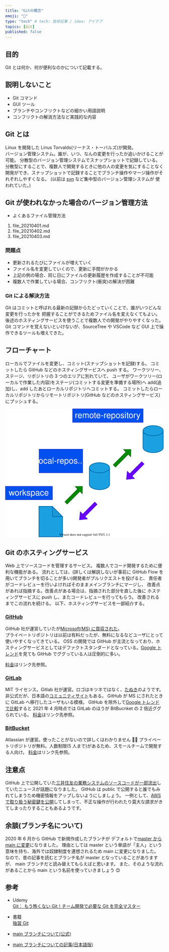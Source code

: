 ```yaml
---
title: "Gitの概念"
emoji: "🤔"
type: "tech" # tech: 技術記事 / idea: アイデア
topics: [Git]
published: false
---
```


## 目的

Git とは何か、何が便利なのかについて記載する。

## 説明しないこと

- Git コマンド
- GUI ツール
- ブランチやコンフリクトなどの細かい用語説明
- コンフリクトの解消方法など実践的な内容

## Git とは

Linux を開発した Linus Torvalds(リーナス・トーバルズ)が開発。  
バージョン管理システム。誰が、いつ、なんの変更を行ったか追いかけることが可能。
分散型のバージョン管理システムでスナップショットで記録している。
分散型にすることで、複数人で開発するときに他の人の変更を気にすることなく
開発ができ、スナップショットで記録することでブランチ操作やマージ操作がそれぞれしやすくなる。
(以前は [svn](https://subversion.apache.org/) など集中型のバージョン管理システムが
使われていた。)

## Git が使われなかった場合のバージョン管理方法

- よくあるファイル管理方法

1. file_20210401.md
2. file_20210402.md
3. file_20210403.md

### 問題点

- 更新されるたびにファイルが増えていく
- ファイル名を変更していくので、更新に手間がかかる
- 上記の例の場合、同じ日にファイルの更新履歴を作成することが不可能
- 複数人で作業している場合、コンフリクト(衝突)の解決が困難

### Git による解決方法

Git はコミットと呼ばれる最新の記録からたどっていくことで、誰がいつどんな変更を行ったかを
把握することができるためファイル名を変えなくてもよい。
後述のホスティングサービスを使うことで複数人での開発がやりやすくなった。
Git コマンドを覚えないといけないが、SourceTree や VSCode など GUI 上で操作できるツールも増えてきた。

## フローチャート

ローカルでファイルを変更し、コミット(スナップショットを記録)する。
コミットしたら GitHub などのホスティングサービスへ push する。
ワークツリー、ステージ、リポジトリの 3 つのエリアに別れていて、
ユーザがワークツリー(ローカルで作業した内容)をステージ(コミットする変更を準備する場所)へ add(追加)し、add したあとローカルリポジトリへコミットする。
コミットしたらローカルリポジトリからリモートリポジトリ(GitHub などのホスティングサービス)にプッシュする。

<!-- @import "./drawio/git-concept.drawio" -->

![gitの作業図](./drawio/git-concept.svg)

## Git のホスティングサービス

Web 上でソースコードを管理するサービス。
複数人でコード開発するために便利な機能がある。
流れとしては、(詳しくは解説しないが事前に GitHub Flow を用いてブランチを切ることが多い)開発者がプルリクエストを投げると、
責任者がコードレビューを行いよければそのままメインブランチにマージし、
改善点があれば指摘する。改善点がある場合は、指摘された部分を直した後に
ホスティングサービスに push し、またコードレビューを行ってもらう。
改善されるまでこの流れを続ける。
以下、ホスティングサービスを一部紹介する。

### [GitHub](https://github.com/)

GitHub 社が運営していたが[Microsoft(MS) に買収された](https://news.microsoft.com/announcement/microsoft-acquires-github/)。  
プライベートリポジトリは以前は有料だったが、無料になるなどユーザにとって使いやすくなってきている。
OSS の開発では GitHub が主流となっており、ホスティングサービスとしてはデファクトスタンダードとなっている。[Google トレンド](https://trends.google.com/trends/explore?date=today%205-y&q=bitbucket,gitlab,%2Fm%2F0ryppmg)を見ても GitHub でググっている人は圧倒的に多い。

[料金](https://github.com/pricing)はリンク先参照。

### [GitLab](https://about.gitlab.com/)

MIT ライセンス。Gitlab 社が運営。ロゴはキツネではなく、[たぬき](https://www.publickey1.jp/blog/20/gitlab.html)のようです。
非公式だが、日本語の[コミュニティサイト](https://www.gitlab.jp)もある。
GitHub が MS にされたときに GitLab へ移行したユーザもいる模様。
GitHub を除外して[Google トレンドで比較](https://trends.google.com/trends/explore?date=today%205-y&q=bitbucket,gitlab)すると 2021 年 4 月時点では GitLab のほうが BitBucnket の 2 倍近ググられている。
[料金](https://www.gitlab.jp/pricing/)はリンク先参照。

### [BitBucket](https://bitbucket.org/)

Atlassian が運営。使ったことがないので詳しくはわかりません 🙇‍♀️
プライベートリポジトリが無料。人数制限(5 人まで)があるため、スモールチームで開発する人向け。
[料金](https://www.atlassian.com/software/bitbucket/pricing)はリンク先参照。

## 注意点

GitHub 上で公開していた[三井住友の業務システムのソースコードが一部流出](https://xtech.nikkei.com/atcl/nxt/news/18/09551/)していたニュースが話題になりました。
GitHub は public で公開すると誰でもみれてしまうため機密情報をアップしないようにしましょう。
一例として、[AWS で取り扱う秘密鍵を公開](https://dev.classmethod.jp/articles/accesskey-leak/)してしまって、不正な操作が行われたり莫大な請求がきてしまったりすることもあるようです。

## 余談(ブランチ名について)

2020 年 6 月から GitHub で新規作成したブランチが デフォルトで[master から main に変更](https://github.com/github/renaming)になりました。
理由としては master という単語が「主人」という意味を持ち、海外では奴隷制度を連想されるため
main に変更になりました。
なので、昔の記事を読むとブランチ名が master となっていることがありますが、
main ブランチだと読み替えてもらえばと思います。
また、そのような流れがあることから main という名前を使っていきましょう 😊

## 参考

- Udemy  
  [Git： もう怖くない Git！チーム開発で必要な Git を完全マスター ](https://www.udemy.com/course/unscared_git/)

- 書籍  
  [独習 Git](https://www.seshop.com/product/detail/18861)

- [main ブランチについて(公式)](https://github.com/github/renaming)
- [main ブランチについての記事(日本語版)](https://www.infoq.com/jp/news/2020/11/github-main-branch/)
